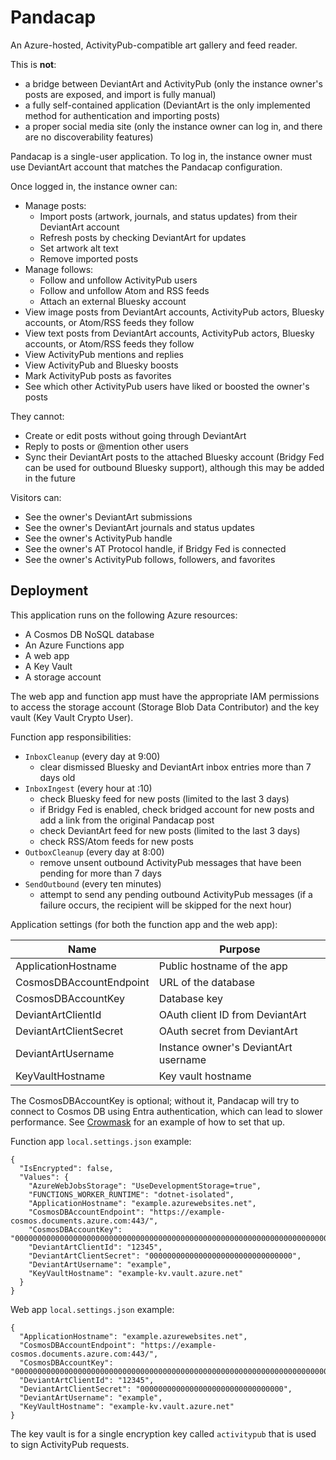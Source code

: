 # Pandacap

An Azure-hosted, ActivityPub-compatible art gallery and feed reader.

This is **not**:
* a bridge between DeviantArt and ActivityPub (only the instance owner's posts are exposed, and import is fully manual)
* a fully self-contained application (DeviantArt is the only implemented method for authentication and importing posts)
* a proper social media site (only the instance owner can log in, and there are no discoverability features)

Pandacap is a single-user application.
To log in, the instance owner must use DeviantArt account that matches the Pandacap configuration.

Once logged in, the instance owner can:

* Manage posts:
    * Import posts (artwork, journals, and status updates) from their DeviantArt account
    * Refresh posts by checking DeviantArt for updates
    * Set artwork alt text
    * Remove imported posts
* Manage follows:
    * Follow and unfollow ActivityPub users
    * Follow and unfollow Atom and RSS feeds
    * Attach an external Bluesky account
* View image posts from DeviantArt accounts, ActivityPub actors, Bluesky accounts, or Atom/RSS feeds they follow
* View text posts from DeviantArt accounts, ActivityPub actors, Bluesky accounts, or Atom/RSS feeds they follow
* View ActivityPub mentions and replies
* View ActivityPub and Bluesky boosts
* Mark ActivityPub posts as favorites
* See which other ActivityPub users have liked or boosted the owner's posts

They cannot:

* Create or edit posts without going through DeviantArt
* Reply to posts or @mention other users
* Sync their DeviantArt posts to the attached Bluesky account (Bridgy Fed can be used for outbound Bluesky support), although this may be added in the future

Visitors can:

* See the owner's DeviantArt submissions
* See the owner's DeviantArt journals and status updates
* See the owner's ActivityPub handle
* See the owner's AT Protocol handle, if Bridgy Fed is connected
* See the owner's ActivityPub follows, followers, and favorites

## Deployment

This application runs on the following Azure resources:

* A Cosmos DB NoSQL database
* An Azure Functions app
* A web app
* A Key Vault
* A storage account

The web app and function app must have the appropriate IAM permissions to access the storage account (Storage Blob Data Contributor) and the key vault (Key Vault Crypto User).

Function app responsibilities:

* `InboxCleanup` (every day at 9:00)
    * clear dismissed Bluesky and DeviantArt inbox entries more than 7 days old
* `InboxIngest` (every hour at :10)
    * check Bluesky feed for new posts (limited to the last 3 days)
    * if Bridgy Fed is enabled, check bridged account for new posts and add a link from the original Pandacap post
    * check DeviantArt feed for new posts (limited to the last 3 days)
    * check RSS/Atom feeds for new posts
* `OutboxCleanup` (every day at 8:00)
    * remove unsent outbound ActivityPub messages that have been pending for more than 7 days
* `SendOutbound` (every ten minutes)
    * attempt to send any pending outbound ActivityPub messages (if a failure occurs, the recipient will be skipped for the next hour)

Application settings (for both the function app and the web app):

| Name                    | Purpose                        
| ----------------------- | -------------------------------------
| ApplicationHostname     | Public hostname of the app
| CosmosDBAccountEndpoint | URL of the database
| CosmosDBAccountKey      | Database key
| DeviantArtClientId      | OAuth client ID from DeviantArt
| DeviantArtClientSecret  | OAuth secret from DeviantArt
| DeviantArtUsername      | Instance owner's DeviantArt username
| KeyVaultHostname        | Key vault hostname

The CosmosDBAccountKey is optional; without it, Pandacap will try to connect
to Cosmos DB using Entra authentication, which can lead to slower performance.
See [Crowmask](https://github.com/IsaacSchemm/Crowmask/) for an example of how
to set that up.

Function app `local.settings.json` example:

    {
      "IsEncrypted": false,
      "Values": {
        "AzureWebJobsStorage": "UseDevelopmentStorage=true",
        "FUNCTIONS_WORKER_RUNTIME": "dotnet-isolated",
        "ApplicationHostname": "example.azurewebsites.net",
        "CosmosDBAccountEndpoint": "https://example-cosmos.documents.azure.com:443/",
        "CosmosDBAccountKey": "00000000000000000000000000000000000000000000000000000000000000000000000000000000000000==",
        "DeviantArtClientId": "12345",
        "DeviantArtClientSecret": "00000000000000000000000000000000",
        "DeviantArtUsername": "example",
        "KeyVaultHostname": "example-kv.vault.azure.net"
      }
    }

Web app `local.settings.json` example:

    {
      "ApplicationHostname": "example.azurewebsites.net",
      "CosmosDBAccountEndpoint": "https://example-cosmos.documents.azure.com:443/",
      "CosmosDBAccountKey": "00000000000000000000000000000000000000000000000000000000000000000000000000000000000000==",
      "DeviantArtClientId": "12345",
      "DeviantArtClientSecret": "00000000000000000000000000000000",
      "DeviantArtUsername": "example",
      "KeyVaultHostname": "example-kv.vault.azure.net"
    }

The key vault is for a single encryption key called `activitypub` that is used
to sign ActivityPub requests.
